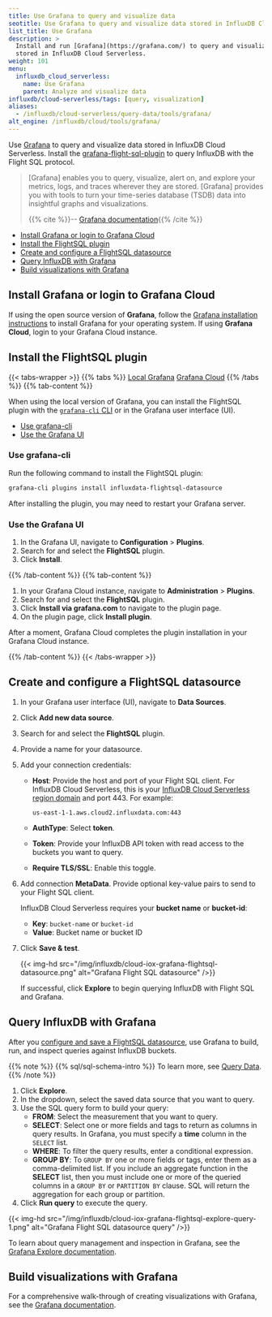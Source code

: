 ```yaml
---
title: Use Grafana to query and visualize data
seotitle: Use Grafana to query and visualize data stored in InfluxDB Cloud Serverless
list_title: Use Grafana
description: >
  Install and run [Grafana](https://grafana.com/) to query and visualize data
  stored in InfluxDB Cloud Serverless.
weight: 101
menu:
  influxdb_cloud_serverless:
    name: Use Grafana
    parent: Analyze and visualize data
influxdb/cloud-serverless/tags: [query, visualization]
aliases:
  - /influxdb/cloud-serverless/query-data/tools/grafana/
alt_engine: /influxdb/cloud/tools/grafana/
---
```


Use [Grafana](https://grafana.com/) to query and visualize data stored in
InfluxDB Cloud Serverless.
Install the [grafana-flight-sql-plugin](https://github.com/influxdata/grafana-flightsql-datasource)
to query InfluxDB with the Flight SQL protocol.

> [Grafana] enables you to query, visualize, alert on, and explore your metrics,
> logs, and traces wherever they are stored.
> [Grafana] provides you with tools to turn your time-series database (TSDB)
> data into insightful graphs and visualizations.
>
> {{% cite %}}-- [Grafana documentation](https://grafana.com/docs/grafana/latest/introduction/){{% /cite %}}

<!-- TOC -->

- [Install Grafana or login to Grafana Cloud](#install-grafana-or-login-to-grafana-cloud)
- [Install the FlightSQL plugin](#install-the-flightsql-plugin)
- [Create and configure a FlightSQL datasource](#create-and-configure-a-flightsql-datasource)
- [Query InfluxDB with Grafana](#query-influxdb-with-grafana)
- [Build visualizations with Grafana](#build-visualizations-with-grafana)

<!-- /TOC -->

## Install Grafana or login to Grafana Cloud

If using the open source version of **Grafana**, follow the
[Grafana installation instructions](https://grafana.com/docs/grafana/latest/setup-grafana/installation/)
to install Grafana for your operating system.
If using **Grafana Cloud**, login to your Grafana Cloud instance.

## Install the FlightSQL plugin

{{< tabs-wrapper >}}
{{% tabs %}}
[Local Grafana](#)
[Grafana Cloud](#)
{{% /tabs %}}
{{% tab-content %}}
<!---------------------------- BEGIN LOCAL GRAFANA ---------------------------->

When using the local version of Grafana, you can install the FlightSQL plugin
with the [`grafana-cli` CLI](https://grafana.com/docs/grafana/latest/cli/) or in
the Grafana user interface (UI).

- [Use grafana-cli](#use-grafana-cli)
- [Use the Grafana UI](#use-the-grafana-ui)

### Use grafana-cli

Run the following command to install the FlightSQL plugin:

```sh
grafana-cli plugins install influxdata-flightsql-datasource
```

After installing the plugin, you may need to restart your Grafana server.

### Use the Grafana UI

1. In the Grafana UI, navigate to **Configuration** > **Plugins**.
2. Search for and select the **FlightSQL** plugin.
3. Click **Install**.

<!----------------------------- END LOCAL GRAFANA ----------------------------->
{{% /tab-content %}}
{{% tab-content %}}
<!---------------------------- BEGIN GRAFANA CLOUD ---------------------------->

1. In your Grafana Cloud instance, navigate to **Administration** > **Plugins**.
2. Search for and select the **FlightSQL** plugin.
3. Click **Install via grafana.com** to navigate to the plugin page.
4. On the plugin page, click **Install plugin**.

After a moment, Grafana Cloud completes the plugin installation in your
Grafana Cloud instance.

<!----------------------------- END GRAFANA CLOUD ----------------------------->
{{% /tab-content %}}
{{< /tabs-wrapper >}}

## Create and configure a FlightSQL datasource

1.  In your Grafana user interface (UI), navigate to **Data Sources**.
2.  Click **Add new data source**.
3.  Search for and select the **FlightSQL** plugin.
4.  Provide a name for your datasource.
5.  Add your connection credentials:

    - **Host**: Provide the host and port of your Flight SQL client.
      For InfluxDB Cloud Serverless, this is your
      [InfluxDB Cloud Serverless region domain](/influxdb/cloud-serverless/reference/regions/)
      and port 443. For example:

      ```
      us-east-1-1.aws.cloud2.influxdata.com:443
      ```

    - **AuthType**: Select **token**.
    - **Token**: Provide your InfluxDB API token with read access to the buckets
      you want to query.
    - **Require TLS/SSL**: Enable this toggle.

6.  Add connection **MetaData**.
    Provide optional key-value pairs to send to your Flight SQL client.

    InfluxDB Cloud Serverless requires your **bucket name** or **bucket-id**:
    
    - **Key**: `bucket-name` or `bucket-id`
    - **Value**: Bucket name or bucket ID

7.  Click **Save & test**.

    {{< img-hd src="/img/influxdb/cloud-iox-grafana-flightsql-datasource.png" alt="Grafana Flight SQL datasource" />}}

    If successful, click **Explore** to begin querying InfluxDB with Flight SQL and Grafana.

## Query InfluxDB with Grafana

After you [configure and save a FlightSQL datasource](#create-and-configure-a-flightsql-datasource),
use Grafana to build, run, and inspect queries against InfluxDB buckets.

{{% note %}}
{{% sql/sql-schema-intro %}}
To learn more, see [Query Data](/influxdb/cloud-serverless/query-data/sql/).
{{% /note %}}

1. Click **Explore**.
2. In the dropdown, select the saved data source that you want to query.
3. Use the SQL query form to build your query:
    - **FROM**: Select the measurement that you want to query.
    - **SELECT**: Select one or more fields and tags to return as columns in query results.
                  In Grafana, you must specify a **time** column in the `SELECT` list.
    - **WHERE**: To filter the query results, enter a conditional expression.
    - **GROUP BY**: To `GROUP BY` one or more fields or tags, enter them as a comma-delimited list.
                    If you include an aggregate function in the **SELECT** list,
                    then you must include one or more of the queried columns in a `GROUP BY` or `PARTITION BY` clause.
                    SQL will return the aggregation for each group or partition.
4. Click **Run query** to execute the query.

{{< img-hd src="/img/influxdb/cloud-iox-grafana-flightsql-explore-query-1.png" alt="Grafana Flight SQL datasource query" />}}

To learn about query management and inspection in Grafana, see the [Grafana Explore documentation](https://grafana.com/docs/grafana/latest/explore/).

## Build visualizations with Grafana

For a comprehensive walk-through of creating visualizations with
Grafana, see the [Grafana documentation](https://grafana.com/docs/grafana/latest/).
